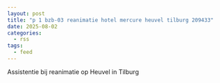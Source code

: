 ```yaml
---
layout: post
title: "p 1 bzb-03 reanimatie hotel mercure heuvel tilburg 209433"
date: 2025-08-02
categories: 
  - rss
tags: 
  - feed
---
```


Assistentie bij reanimatie op Heuvel in Tilburg
